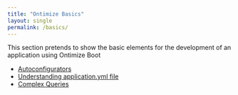 ```yaml
---
title: "Ontimize Basics"
layout: single
permalink: /basics/
---
```

This section pretends to show the basic elements for the development of an application using Ontimize Boot

- [Autoconfigurators](/ontimize-boot/v1/basics/autoconfigurators)
- [Understanding application.yml file](/ontimize-boot/v1/basics/applicationyml)
- [Complex Queries](/ontimize-boot/v1/basics/complexqueries)
